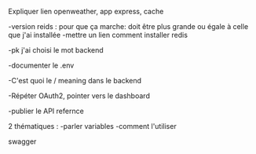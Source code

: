 
Expliquer lien openweather, app express, cache



-version reids : pour que ça marche: doit être plus grande ou égale à celle que j'ai installée
-mettre un lien comment installer redis

-pk j'ai choisi le mot backend

-documenter le .env

-C'est quoi le / meaning dans le backend

-Répéter OAuth2, pointer vers le dashboard

-publier le API refernce

2 thématiques : 
-parler variables 
-comment l'utiliser

swagger